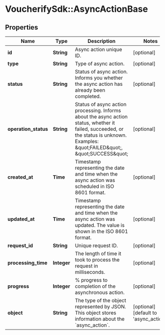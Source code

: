# VoucherifySdk::AsyncActionBase

## Properties

| Name | Type | Description | Notes |
| ---- | ---- | ----------- | ----- |
| **id** | **String** | Async action unique ID. | [optional] |
| **type** | **String** | Type of async action. | [optional] |
| **status** | **String** | Status of async action. Informs you whether the async action has already been completed. | [optional] |
| **operation_status** | **String** | Status of async action processing. Informs about the async action status, whether it failed, succeeded, or the status is unknown. Examples: \&quot;FAILED\&quot;, \&quot;SUCCESS\&quot; | [optional] |
| **created_at** | **Time** | Timestamp representing the date and time when the async action was scheduled in ISO 8601 format. | [optional] |
| **updated_at** | **Time** | Timestamp representing the date and time when the async action was updated. The value is shown in the ISO 8601 format. | [optional] |
| **request_id** | **String** | Unique request ID. | [optional] |
| **processing_time** | **Integer** | The length of time it took to process the request in milliseconds. | [optional] |
| **progress** | **Integer** | % progress to completion of the asynchronous action. | [optional] |
| **object** | **String** | The type of the object represented by JSON. This object stores information about the &#x60;async_action&#x60;. | [optional][default to &#39;async_action&#39;] |

